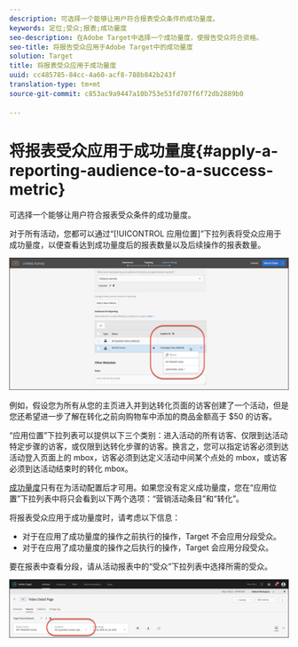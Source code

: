 ```yaml
---
description: 可选择一个能够让用户符合报表受众条件的成功量度。
keywords: 定位;受众;报表;成功量度
seo-description: 在Adobe Target中选择一个成功量度，使报告受众符合资格。
seo-title: 将报告受众应用于Adobe Target中的成功量度
solution: Target
title: 将报表受众应用于成功量度
uuid: cc485785-84cc-4a60-acf8-788b842b243f
translation-type: tm+mt
source-git-commit: c853ac9a9447a10b753e53fd707f6f72db2889b0

---
```



# 将报表受众应用于成功量度{#apply-a-reporting-audience-to-a-success-metric}

可选择一个能够让用户符合报表受众条件的成功量度。

对于所有活动，您都可以通过“[!UICONTROL 应用位置]”下拉列表将受众应用于成功量度，以便查看达到成功量度后的报表数量以及后续操作的报表数量。

![](assets/success_metric.png)

例如，假设您为所有从您的主页进入并到达转化页面的访客创建了一个活动，但是您还希望进一步了解在转化之前向购物车中添加的商品金额高于 $50 的访客。

“应用位置”下拉列表可以提供以下三个类别：进入活动的所有访客、仅限到达活动特定步骤的访客，或仅限到达转化步骤的访客。换言之，您可以指定访客必须到达活动登入页面上的 mbox，访客必须到达定义活动中间某个点处的 mbox，或访客必须到达活动结束时的转化 mbox。

[成功量度](../c-activities/r-success-metrics/success-metrics.md#reference_D011575C85DA48E989A244593D9B9924)只有在为活动配置后才可用。如果您没有定义成功量度，您在“应用位置”下拉列表中将只会看到以下两个选项：“营销活动条目”和“转化”。

将报表受众应用于成功量度时，请考虑以下信息：

* 对于在应用了成功量度的操作之前执行的操作，Target 不会应用分段受众。
* 对于在应用了成功量度的操作之后执行的操作，Target 会应用分段受众。

要在报表中查看分段，请从活动报表中的“受众”下拉列表中选择所需的受众。

![](assets/reporting_audience_dropdown.png)

